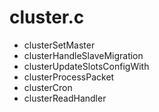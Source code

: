 # cluster.c
* clusterSetMaster  
* clusterHandleSlaveMigration  
* clusterUpdateSlotsConfigWith
* clusterProcessPacket
* clusterCron
* clusterReadHandler
